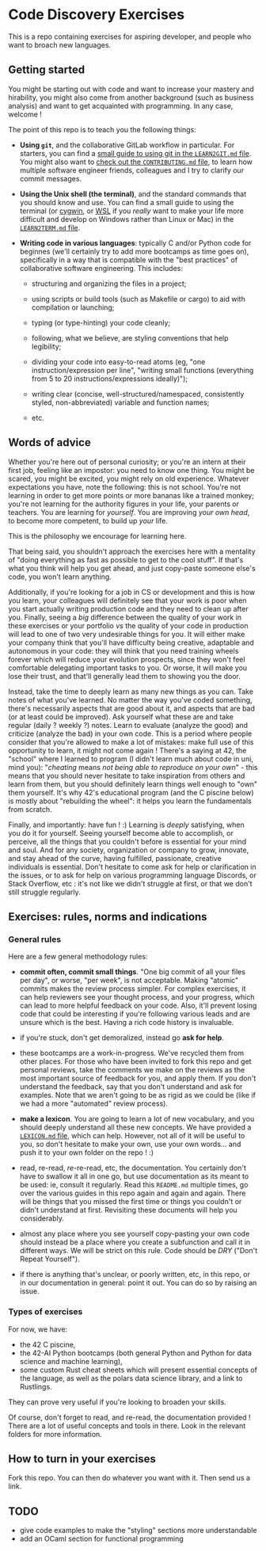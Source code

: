 # Code Discovery Exercises

This is a repo containing exercises for aspiring developer, and people who want to broach new languages.



## Getting started

You might be starting out with code and want to increase your mastery and hirability, you might also come from another background (such as business analysis) and want to get acquainted with programming. In any case, welcome !

The point of this repo is to teach you the following things:

- **Using `git`**, and the collaborative GitLab workflow in particular. For starters, you can find a [small guide to using git in the `LEARN2GIT.md` file](https://github.com/Fulguritude/code-discovery-exercises/-/blob/master/LEARN2GIT.md). You might also want to [check out the `CONTRIBUTING.md` file](https://github.com/Fulguritude/code-discovery-exercises/-/blob/master/CONTRIBUTING.md), to learn how multiple software engineer friends, colleagues and I try to clarify our commit messages.

- **Using the Unix shell (the terminal)**, and the standard commands that you should know and use. You can find a small guide to using the terminal (or [cygwin](https://www.cygwin.com/), or [WSL](https://docs.microsoft.com/en-us/windows/wsl/about) if you *really* want to make your life more difficult and develop on Windows rather than Linux or Mac) in the [`LEARN2TERM.md` file](https://github.com/Fulguritude/code-discovery-exercises/-/blob/master/LEARN2TERM.md).

- **Writing code in various languages**: typically C and/or Python code for beginnes (we'll certainly try to add more bootcamps as time goes on), specifically in a way that is compatible with the "best practices" of collaborative software engineering. This includes: 

   - structuring and organizing the files in a project;

   - using scripts or build tools (such as Makefile or cargo) to aid with compilation or launching;

   - typing (or type-hinting) your code cleanly;

   - following, what we believe, are styling conventions that help legibility;

   - dividing your code into easy-to-read atoms (eg, "one instruction/expression per line", "writing small functions (everything from 5 to 20 instructions/expressions ideally)");

   - writing clear (concise, well-structured/namespaced, consistently styled, non-abbreviated) variable and function names;

   - etc.



## Words of advice

Whether you're here out of personal curiosity; or you're an intern at their first job, feeling like an impostor: you need to know one thing. You might be scared, you might be excited, you might rely on old experience. Whatever expectations you have, note the following: this is not school. You're not learning in order to get more points or more bananas like a trained monkey; you're not learning for the authority figures in your life, your parents or teachers. You are learning for *yourself*. You are improving *your own head*, to become more competent, to build up *your* life.

This is the philosophy we encourage for learning here.

That being said, you shouldn't approach the exercises here with a mentality of "doing everything as fast as possible to get to the cool stuff". If that's what you think will help you get ahead, and just copy-paste someone else's code, you won't learn anything.

Additionally, if you're looking for a job in CS or development and this is how you learn, your colleagues will definitely see that your work is poor when you start actually writing production code and they need to clean up after you. Finally, seeing a *big* difference between the quality of your work in these exercises or your portfolio *vs* the quality of your code in production will lead to one of two very undesirable things for you. It will either make your company think that you'll have difficulty being creative, adaptable and autonomous in your code: they will think that you need training wheels forever which will reduce your evolution prospects, since they won't feel comfortable delegating important tasks to you. Or worse, it will make you lose their trust, and that'll generally lead them to showing you the door.

Instead, take the time to deeply learn as many new things as you can. Take notes of what you've learned. No matter the way you've coded something, there's necessarily aspects that are good about it, and aspects that are bad (or at least could be improved). Ask yourself what these are and take regular (daily ? weekly ?) notes. Learn to evaluate (analyze the good) and criticize (analyze the bad) in your own code. This is a period where people consider that you're allowed to make a lot of mistakes: make full use of this opportunity to learn, it might not come again ! There's a saying at 42, the "school" where I learned to program (I didn't learn much about code in uni, mind you): "*cheating* means *not being able to reproduce on your own*" - this means that you should never hesitate to take inspiration from others and learn from them, but you should definitely learn things well enough to "own" them yourself. It's why 42's educational program (and the C piscine below) is mostly about "rebuilding the wheel": it helps you learn the fundamentals from scratch.

Finally, and importantly: have fun ! :) Learning is *deeply* satisfying, when you do it for yourself. Seeing yourself become able to accomplish, or perceive, all the things that you couldn't before is essential for your mind and soul. And for any society, organization or company to grow, innovate, and stay ahead of the curve, having fulfilled, passionate, creative individuals is essential. Don't hesitate to come ask for help or clarification in the issues, or to ask for help on various programming language Discords, or Stack Overflow, etc : it's not like we didn't struggle at first, or that we don't still struggle regularly.



## Exercises: rules, norms and indications

### General rules

Here are a few general methodology rules:

   - **commit often, commit small things**. "One big commit of all your files per day", or worse, "per week", is not acceptable. Making "atomic" commits makes the review process simpler. For complex exercises, it can help reviewers see your thought process, and your progress, which can lead to more helpful feedback on your code. Also, it'll prevent losing code that could be interesting if you're following various leads and are unsure which is the best. Having a rich code history is invaluable.

   - if you're stuck, don't get demoralized, instead go **ask for help**.

   - these bootcamps are a work-in-progress. We've recycled them from other places. For those who have been invited to fork this repo and get personal reviews, take the comments we make on the reviews as the most important source of feedback for you, and apply them. If you don't understand the feedback, say that you don't understand and ask for examples. Note that we aren't going to be as rigid as we could be (like if we had a more "automated" review process).

   - **make a lexicon**. You are going to learn a lot of new vocabulary, and you should deeply understand all these new concepts. We have provided a [`LEXICON.md` file](https://github.com/Fulguritude/code-discovery-exercises/-/blob/master/LEXICON.md), which can help. However, not all of it will be useful to you, so don't hesitate to make your own, use your own words... and push it to your own folder on the repo ! :)

   - read, re-read, *re*-re-read, etc, the documentation. You certainly don't have to swallow it all in one go, but use documentation as its meant to be used: ie, consult it regularly. Read this `README.md` multiple times, go over the various guides in this repo again and again and again. There will be things that you missed the first time or things you couldn't or didn't understand at first. Revisiting these documents will help you considerably.

   - almost any place where you see yourself copy-pasting your own code should instead be a place where you create a subfunction and call it in different ways. We will be strict on this rule. Code should be *DRY* ("Don't Repeat Yourself").

   - if there is anything that's unclear, or poorly written, etc, in this repo, or in our documentation in general: point it out. You can do so by raising an issue.



### Types of exercises

For now, we have:
- the 42 C piscine,
- the 42-AI Python bootcamps (both general Python and Python for data science and machine learning),
- some custom Rust cheat sheets which will present essential concepts of the language, as well as the polars data science library, and a link to Rustlings.

They can prove very useful if you're looking to broaden your skills.

Of course, don't forget to read, and re-read, the documentation provided ! There are a lot of useful concepts and tools in there. Look in the relevant folders for more information.



## How to turn in your exercises

Fork this repo. You can then do whatever you want with it. Then send us a link.




## TODO

- give code examples to make the "styling" sections more understandable
- add an OCaml section for functional programming
